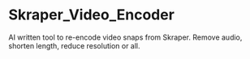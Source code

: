 # Skraper_Video_Encoder
AI written tool to re-encode video snaps from Skraper. Remove audio, shorten length, reduce resolution or all.
